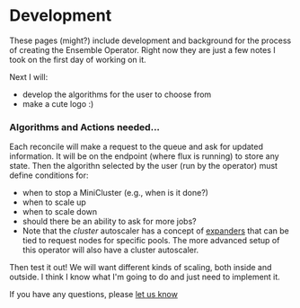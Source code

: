 # Development

These pages (might?) include development and background for the process of creating
the Ensemble Operator. Right now they are just a few notes I took on the first day of working on it.

Next I will:

- develop the algorithms for the user to choose from
- make a cute logo :)

### Algorithms and Actions needed...

Each reconcile will make a request to the queue and ask for updated information.
It will be on the endpoint (where flux is running) to store any state. Then the algorithn
selected by the user (run by the operator) must define conditions for:

- when to stop a MiniCluster (e.g., when is it done?)
- when to scale up
- when to scale down
- should there be an ability to ask for more jobs?
- Note that the _cluster_ autoscaler has a concept of [expanders](https://github.com/kubernetes/autoscaler/tree/master/cluster-autoscaler/expander) that can be tied to request nodes for specific pools. The more advanced setup of this operator will also have a cluster autoscaler.

Then test it out! We will want different kinds of scaling, both inside and outside. I think I know what I'm going to do and just need to implement it.

If you have any questions, please [let us know](https://github.com/converged-computing/ensemble-operator/issues)
